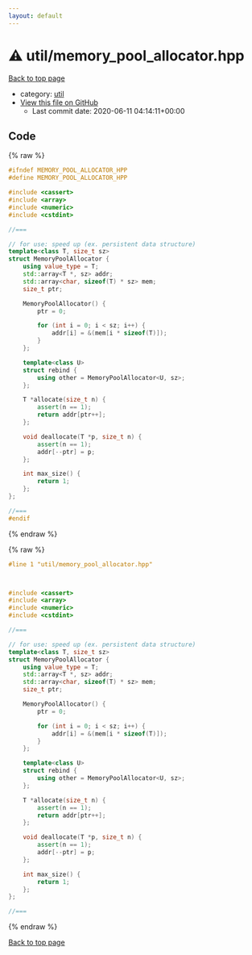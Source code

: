 ```yaml
---
layout: default
---
```


<!-- mathjax config similar to math.stackexchange -->
<script type="text/javascript" async
  src="https://cdnjs.cloudflare.com/ajax/libs/mathjax/2.7.5/MathJax.js?config=TeX-MML-AM_CHTML">
</script>
<script type="text/x-mathjax-config">
  MathJax.Hub.Config({
    TeX: { equationNumbers: { autoNumber: "AMS" }},
    tex2jax: {
      inlineMath: [ ['$','$'] ],
      processEscapes: true
    },
    "HTML-CSS": { matchFontHeight: false },
    displayAlign: "left",
    displayIndent: "2em"
  });
</script>

<script type="text/javascript" src="https://cdnjs.cloudflare.com/ajax/libs/jquery/3.4.1/jquery.min.js"></script>
<script src="https://cdn.jsdelivr.net/npm/jquery-balloon-js@1.1.2/jquery.balloon.min.js" integrity="sha256-ZEYs9VrgAeNuPvs15E39OsyOJaIkXEEt10fzxJ20+2I=" crossorigin="anonymous"></script>
<script type="text/javascript" src="../../assets/js/copy-button.js"></script>
<link rel="stylesheet" href="../../assets/css/copy-button.css" />


# :warning: util/memory_pool_allocator.hpp

<a href="../../index.html">Back to top page</a>

* category: <a href="../../index.html#05c7e24700502a079cdd88012b5a76d3">util</a>
* <a href="{{ site.github.repository_url }}/blob/master/util/memory_pool_allocator.hpp">View this file on GitHub</a>
    - Last commit date: 2020-06-11 04:14:11+00:00




## Code

<a id="unbundled"></a>
{% raw %}
```cpp
#ifndef MEMORY_POOL_ALLOCATOR_HPP
#define MEMORY_POOL_ALLOCATOR_HPP

#include <cassert>
#include <array>
#include <numeric>
#include <cstdint>

//===

// for use: speed up (ex. persistent data structure)
template<class T, size_t sz>
struct MemoryPoolAllocator {
    using value_type = T;
    std::array<T *, sz> addr;
    std::array<char, sizeof(T) * sz> mem;
    size_t ptr;

    MemoryPoolAllocator() {
        ptr = 0;

        for (int i = 0; i < sz; i++) {
            addr[i] = &(mem[i * sizeof(T)]);
        }
    };

    template<class U>
    struct rebind {
        using other = MemoryPoolAllocator<U, sz>;
    };

    T *allocate(size_t n) {
        assert(n == 1);
        return addr[ptr++];
    };

    void deallocate(T *p, size_t n) {
        assert(n == 1);
        addr[--ptr] = p;
    };

    int max_size() {
        return 1;
    };
};

//===
#endif

```
{% endraw %}

<a id="bundled"></a>
{% raw %}
```cpp
#line 1 "util/memory_pool_allocator.hpp"



#include <cassert>
#include <array>
#include <numeric>
#include <cstdint>

//===

// for use: speed up (ex. persistent data structure)
template<class T, size_t sz>
struct MemoryPoolAllocator {
    using value_type = T;
    std::array<T *, sz> addr;
    std::array<char, sizeof(T) * sz> mem;
    size_t ptr;

    MemoryPoolAllocator() {
        ptr = 0;

        for (int i = 0; i < sz; i++) {
            addr[i] = &(mem[i * sizeof(T)]);
        }
    };

    template<class U>
    struct rebind {
        using other = MemoryPoolAllocator<U, sz>;
    };

    T *allocate(size_t n) {
        assert(n == 1);
        return addr[ptr++];
    };

    void deallocate(T *p, size_t n) {
        assert(n == 1);
        addr[--ptr] = p;
    };

    int max_size() {
        return 1;
    };
};

//===


```
{% endraw %}

<a href="../../index.html">Back to top page</a>

